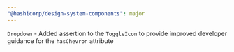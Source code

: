 ```yaml
---
"@hashicorp/design-system-components": major
---
```


<!-- START components/dropdown -->

`Dropdown` - Added assertion to the `ToggleIcon` to provide improved developer guidance for the `hasChevron` attribute

<!-- END -->
